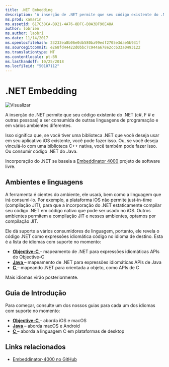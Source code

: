 ```yaml
---
title: .NET Embedding
description: 'A inserção de .NET permite que seu código existente do .NET (c#, F # e outras pessoas) a serem consumidos pelo código escrito em outras linguagens de programação.'
ms.prod: xamarin
ms.assetid: 617C38CA-B921-4A76-8DFC-B0A3DF90E48A
author: lobrien
ms.author: laobri
ms.date: 11/14/2017
ms.openlocfilehash: 23233ea8b06e0db580ba99edf2705e3dae5b931f
ms.sourcegitcommit: e268fd44422d0bbc7c944a678e2cc633a0493122
ms.translationtype: MT
ms.contentlocale: pt-BR
ms.lasthandoff: 10/25/2018
ms.locfileid: "50107112"
---
```

# <a name="net-embedding"></a>.NET Embedding

![Visualizar](~/media/shared/preview.png)

A inserção de .NET permite que seu código existente do .NET (c#, F # e outras pessoas) a ser consumida de outras linguagens de programação e em vários ambientes diferentes.

Isso significa que, se você tiver uma biblioteca .NET que você deseja usar em seu aplicativo iOS existente, você pode fazer isso.   Ou, se você deseja vinculá-lo com uma biblioteca C++ nativa, você também pode fazer isso.   Ou consumir código .NET do Java.

Incorporação do .NET se baseia a [Embeddinator 4000](https://github.com/mono/Embeddinator-4000) projeto de software livre.

## <a name="environments-and-languages"></a>Ambientes e linguagens

A ferramenta é cientes do ambiente, ele usará, bem como a linguagem que irá consumi-lo.   Por exemplo, a plataforma iOS não permite just-in-time (compilação JIT), para que a incorporação do .NET estaticamente compilar seu código .NET em código nativo que pode ser usado no iOS.  Outros ambientes permitem a compilação JIT e nesses ambientes, optamos por compilação JIT.

Ele dá suporte a vários consumidores de linguagem, portanto, ele revela o código .NET como expressões idiomática código no idioma de destino.   Esta é a lista de idiomas com suporte no momento:

- [**Objective-C** ](objective-c/index.md) – mapeamento de .NET para expressões idiomáticas APIs do Objective-C
- [**Java** ](android/index.md) – mapeamento de .NET para expressões idiomáticas APIs de Java
- [**C** ](get-started/c.md) – mapeando .NET para orientada a objeto, como APIs de C

Mais idiomas virão posteriormente.

## <a name="getting-started"></a>Guia de Introdução

Para começar, consulte um dos nossos guias para cada um dos idiomas com suporte no momento:

- [**Objective-C** ](get-started/objective-c/index.md) – aborda iOS e macOS
- [**Java** ](get-started/java/index.md) – aborda macOS e Android
- [**C** ](get-started/c.md) – aborda a linguagem C em plataformas de desktop

## <a name="related-links"></a>Links relacionados

- [Embeddinator-4000 no GitHub](https://github.com/mono/Embeddinator-4000)
